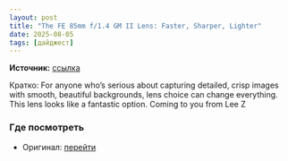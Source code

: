 ```yaml
---
layout: post
title: "The FE 85mm f/1.4 GM II Lens: Faster, Sharper, Lighter"
date: 2025-08-05
tags: [дайджест]
---
```


**Источник:** [ссылка](https://fstoppers.com/reviews/fe-85mm-f14-gm-ii-lens-faster-sharper-lighter-707985?utm_source=FS_RSS&utm_medium=RSS&utm_campaign=Main_RSS)

Кратко: For anyone who’s serious about capturing detailed, crisp images with smooth, beautiful backgrounds, lens choice can change everything. This lens looks like a fantastic option. Coming to you from Lee Z

### Где посмотреть
- Оригинал: [перейти]({link})
